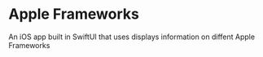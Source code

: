 # Apple Frameworks

An iOS app built in SwiftUI that uses displays information on diffent Apple Frameworks
